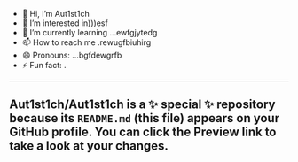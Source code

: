 - 👋 Hi, I’m Aut1st1ch 
- 👀 I’m interested in)))esf
- 🌱 I’m currently learning ...ewfgjytedg
- 📫 How to reach me .rewugfbiuhirg
- 😄 Pronouns: ...bgfdewgrfb
- ⚡ Fun fact: .
---
Aut1st1ch/Aut1st1ch is a ✨ special ✨ repository because its `README.md` (this file) appears on your GitHub profile.
You can click the Preview link to take a look at your changes.
---
